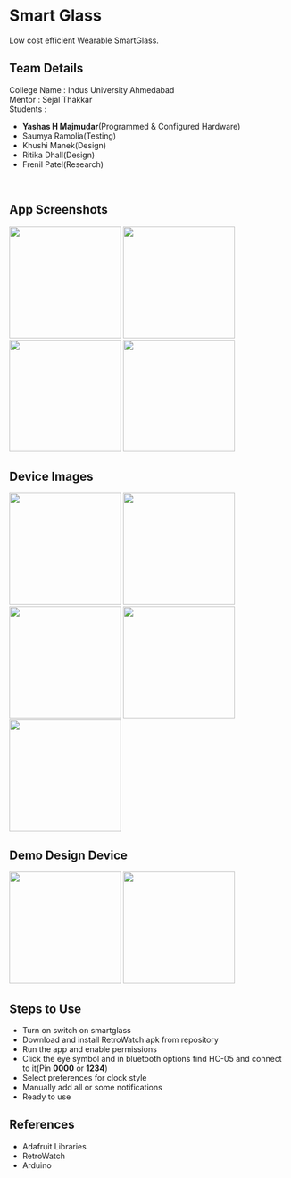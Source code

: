 # Smart Glass
Low cost efficient Wearable SmartGlass.
<br>

## Team Details
College Name : Indus University Ahmedabad<br>
Mentor       : Sejal Thakkar<br>
Students     : 
 - <b>Yashas H Majmudar</b>(Programmed & Configured Hardware)
 - Saumya Ramolia(Testing)
 - Khushi Manek(Design)
 - Ritika Dhall(Design)
 - Frenil Patel(Research)
<br>

## App Screenshots
<img src="https://github.com/yashas-hm/Smart-Glass/blob/main/images/8.jpg" width="200">
<img src="https://github.com/yashas-hm/Smart-Glass/blob/main/images/9.jpg" width="200">
<img src="https://github.com/yashas-hm/Smart-Glass/blob/main/images/10.jpg" width="200">
<img src="https://github.com/yashas-hm/Smart-Glass/blob/main/images/11.jpg" width="200">
 
## Device Images
<img src="https://github.com/yashas-hm/Smart-Glass/blob/main/images/1.jpg" width="200">
<img src="https://github.com/yashas-hm/Smart-Glass/blob/main/images/2.jpg" height="200">
<img src="https://github.com/yashas-hm/Smart-Glass/blob/main/images/3.jpg" height="200">
<img src="https://github.com/yashas-hm/Smart-Glass/blob/main/images/4.jpg" height="200">
<img src="https://github.com/yashas-hm/Smart-Glass/blob/main/images/5.jpg" height="200">
 
## Demo Design Device
<img src="https://github.com/yashas-hm/Smart-Glass/blob/main/images/6.jpg" width="200">
<img src="https://github.com/yashas-hm/Smart-Glass/blob/main/images/7.jpg" height="200">

## Steps to Use
- Turn on switch on smartglass 
- Download and install RetroWatch apk from repository
- Run the app and enable permissions
- Click the eye symbol and in bluetooth options find HC-05 and connect to it(Pin <b>0000</b> or <b>1234</b>)
- Select preferences for clock style 
- Manually add all or some notifications
- Ready to use

## References
- Adafruit Libraries
- RetroWatch
- Arduino
